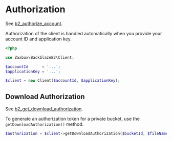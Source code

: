 # Authorization

See [b2_authorize_account](https://www.backblaze.com/b2/docs/b2_authorize_account.html).

Authorization of the client is handled automatically when you provide your account ID and application key.

```php
<?php

use Zaxbux\BackblazeB2\Client;

$accountId      = '...';
$applicationKey = '...';

$client = new Client($accountId, $applicationKey);
```

## Download Authorization

See [b2_get_download_authorization](https://www.backblaze.com/b2/docs/b2_get_download_authorization.html).

To generate an authorization token for a private bucket, use the `getDownloadAuthorization()` method.

```php
$authorization = $client->getDownloadAuthorization($bucketId, $fileNamePrefix, $validDuration, $options);
```